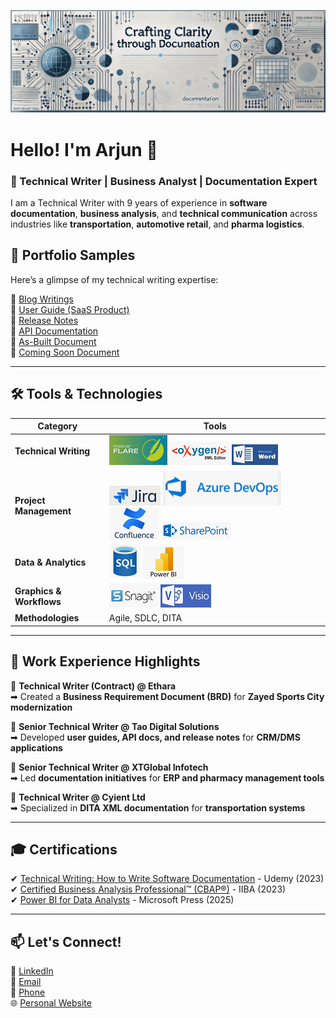 ![Technical Writing Banner](https://github.com/armakkattil/armakkattil/blob/main/Technical%20Writing%20Banner.png)

# Hello! I'm Arjun 👋  
### 🚀 Technical Writer | Business Analyst | Documentation Expert

I am a Technical Writer with 9 years of experience in **software documentation**, **business analysis**, and **technical communication** across industries like **transportation**, **automotive retail**, and **pharma logistics**.

## 📝 Portfolio Samples
Here’s a glimpse of my technical writing expertise:

📌 [Blog Writings](https://your-link.com)  
📌 [User Guide (SaaS Product)](https://github.com/armakkattil/armakkattil/blob/main/SampleWork%201__UserManual.pdf)  
📌 [Release Notes](https://github.com/armakkattil/armakkattil/blob/main/SampleWork%206_InternalReleaseNotes-R01.pdf)  
📌 [API Documentation](https://github.com/armakkattil/armakkattil/blob/main/SampleWork%204_API%20Doc.pdf)  
📌 [As-Built Document](https://github.com/armakkattil/armakkattil/blob/main/SampleWork%202_As-Built%20Doc.pdf)  
📌 [Coming Soon Document](https://github.com/armakkattil/armakkattil/blob/main/SampleWork%203_ComingSoon%20Doc.pdf)  

---

## 🛠️ Tools & Technologies

| Category | Tools |
|----------|-------|
| **Technical Writing** | ![MadCap Flare](https://github.com/armakkattil/armakkattil/blob/main/Madcap%20Flare.PNG) ![Oxygen XML](https://github.com/armakkattil/armakkattil/blob/main/Oxygen%20XML.PNG) ![MS Word](https://github.com/armakkattil/armakkattil/blob/main/MS%20Word.PNG) |
| **Project Management** | ![JIRA](https://github.com/armakkattil/armakkattil/blob/main/JIRA.PNG) ![Azure DevOps](https://github.com/armakkattil/armakkattil/blob/main/Azure%20DevOps.PNG) ![Confluence](https://github.com/armakkattil/armakkattil/blob/main/Confluence.PNG) ![SharePoint](https://github.com/armakkattil/armakkattil/blob/main/SharePoint.PNG) |
| **Data & Analytics** | ![SQL](https://github.com/armakkattil/armakkattil/blob/main/SQL.PNG) ![Power BI](https://github.com/armakkattil/armakkattil/blob/main/Power%20BI.PNG) |
| **Graphics & Workflows** | ![Snagit](https://github.com/armakkattil/armakkattil/blob/main/Snagit.PNG) ![MS Visio](https://github.com/armakkattil/armakkattil/blob/main/MS%20Visio.PNG) |
| **Methodologies** | Agile, SDLC, DITA |

---

## 📂 Work Experience Highlights

🔹 **Technical Writer (Contract) @ Ethara**  
➡ Created a **Business Requirement Document (BRD)** for **Zayed Sports City modernization**

🔹 **Senior Technical Writer @ Tao Digital Solutions**  
➡ Developed **user guides, API docs, and release notes** for **CRM/DMS applications**

🔹 **Senior Technical Writer @ XTGlobal Infotech**  
➡ Led **documentation initiatives** for **ERP and pharmacy management tools**

🔹 **Technical Writer @ Cyient Ltd**  
➡ Specialized in **DITA XML documentation** for **transportation systems**

---

## 🎓 Certifications
✔ [Technical Writing: How to Write Software Documentation](https://udemy-certificate.s3.amazonaws.com/pdf/UC-8bb9c1eb-7426-4963-9d9c-a59b6ceaf08a.pdf) - Udemy (2023)  
✔ [Certified Business Analysis Professional™ (CBAP®)](https://certificates.simplicdn.net/share/4291594.pdf) - IIBA (2023)  
✔ [Power BI for Data Analysts](https://www.linkedin.com/learning/certificates/1c8dec2f32d31905c05cd725450fb16140e5fbc2c06e1b0464ff91b2059814aa) - Microsoft Press (2025)

---

## 📫 Let's Connect!
💼 [LinkedIn](https://www.linkedin.com/in/arjun-makkattil/)  
📧 [Email](mailto:armakkattil@gmail.com)  
📱 [Phone](tel:+91-9686807018)  
🌐 [Personal Website](https://your-website.com) 
